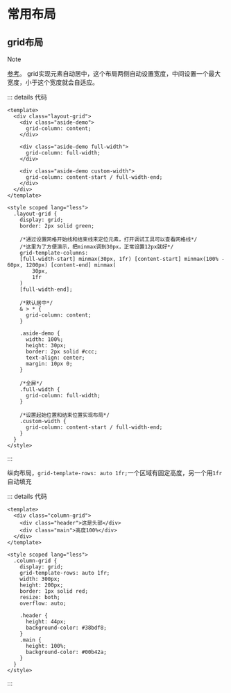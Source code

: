 # 常用布局

## grid布局

> [!NOTE]
> [参考](https://www.bilibili.com/video/BV1nQ4y1V77U/?spm_id_from=333.999.0.0&vd_source=386916773b6f7371457f378bd0577b35)。
> grid实现元素自动居中，这个布局两侧自动设置宽度，中间设置一个最大宽度，小于这个宽度就会自适应。

<script setup>
import LayoutGrid from '@/components/frontend/css-demo/layout/layout-grid.vue';
import AutoHeight from '@/components/frontend/css-demo/layout/auto-height.vue';
</script>

<layout-grid />


::: details 代码
```vue
<template>
  <div class="layout-grid">
    <div class="aside-demo">
      grid-column: content;
    </div>

    <div class="aside-demo full-width">
      grid-column: full-width;
    </div>

    <div class="aside-demo custom-width">
      grid-column: content-start / full-width-end;
    </div>
  </div>
</template>

<style scoped lang="less">
  .layout-grid {
    display: grid;
    border: 2px solid green;

    /*通过设置网格开始线和结束线来定位元素，打开调试工具可以查看网格线*/
    /*这里为了方便演示，把minmax调到30px，正常设置12px就好*/
    grid-template-columns:
    [full-width-start] minmax(30px, 1fr) [content-start] minmax(100% - 60px, 1200px) [content-end] minmax(
        30px,
        1fr
    )
    [full-width-end];

    /*默认居中*/
    & > * {
      grid-column: content;
    }

    .aside-demo {
      width: 100%;
      height: 30px;
      border: 2px solid #ccc;
      text-align: center;
      margin: 10px 0;
    }

    /*全屏*/
    .full-width {
      grid-column: full-width;
    }

    /*设置起始位置和结束位置实现布局*/
    .custom-width {
      grid-column: content-start / full-width-end;
    }
  }
</style>
```
:::

纵向布局，`grid-template-rows: auto 1fr;`一个区域有固定高度，另一个用`1fr`自动填充

<auto-height />

::: details 代码
```vue
<template>
  <div class="column-grid">
    <div class="header">这是头部</div>
    <div class="main">高度100%</div>
  </div>
</template>

<style scoped lang="less">
  .column-grid {
    display: grid;
    grid-template-rows: auto 1fr;
    width: 300px;
    height: 200px;
    border: 1px solid red;
    resize: both;
    overflow: auto;

    .header {
      height: 44px;
      background-color: #38bdf8;
    }
    .main {
      height: 100%;
      background-color: #00b42a;
    }
  }
</style>
```
:::
